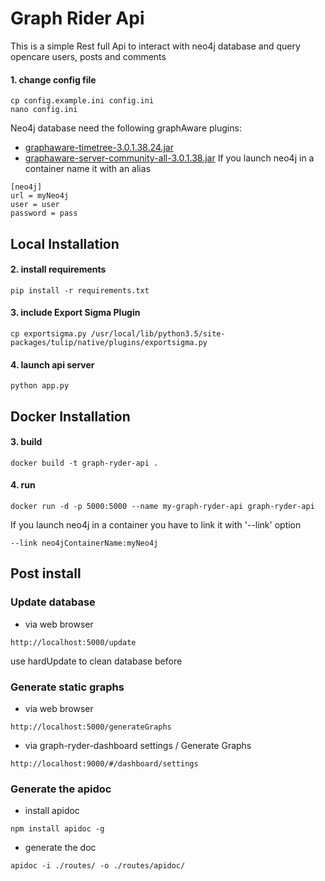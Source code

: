 # Graph Rider Api
This is a simple Rest full Api to interact with neo4j database and query opencare users, posts and comments

#### 1. change config file
```
cp config.example.ini config.ini
nano config.ini
```
Neo4j database need the following graphAware plugins:
- [graphaware-timetree-3.0.1.38.24.jar](http://products.graphaware.com/download/timetree/graphaware-timetree-3.0.1.38.24.jar)
- [graphaware-server-community-all-3.0.1.38.jar](http://products.graphaware.com/download/framework-server-community/graphaware-server-community-all-3.0.1.38.jar)
If you launch neo4j in a container name it with an alias
```
[neo4j]
url = myNeo4j
user = user
password = pass
```
## Local Installation
#### 2. install requirements
```
pip install -r requirements.txt
```
#### 3. include Export Sigma Plugin
```
cp exportsigma.py /usr/local/lib/python3.5/site-packages/tulip/native/plugins/exportsigma.py
```
#### 4. launch api server
```
python app.py
```

## Docker Installation
#### 3. build
```
docker build -t graph-ryder-api .
```
#### 4. run
```
docker run -d -p 5000:5000 --name my-graph-ryder-api graph-ryder-api
```
If you launch neo4j in a container you have to link it with '--link' option
```
--link neo4jContainerName:myNeo4j
```
## Post install
### Update database
- via web browser
```
http://localhost:5000/update
```
use hardUpdate to clean database before
### Generate static graphs
- via web browser
```
http://localhost:5000/generateGraphs
```
- via graph-ryder-dashboard settings / Generate Graphs
```
http://localhost:9000/#/dashboard/settings
```
### Generate the apidoc
- install apidoc
```
npm install apidoc -g
```
- generate the doc
```
apidoc -i ./routes/ -o ./routes/apidoc/
```
